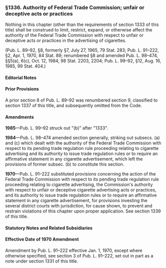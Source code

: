 ### §1336. Authority of Federal Trade Commission; unfair or deceptive acts or practices ###

Nothing in this chapter (other than the requirements of section 1333 of this title) shall be construed to limit, restrict, expand, or otherwise affect the authority of the Federal Trade Commission with respect to unfair or deceptive acts or practices in the advertising of cigarettes.

(Pub. L. 89–92, §8, formerly §7, July 27, 1965, 79 Stat. 283; Pub. L. 91–222, §2, Apr. 1, 1970, 84 Stat. 89; renumbered §8 and amended Pub. L. 98–474, §§5(a), 6(c), Oct. 12, 1984, 98 Stat. 2203, 2204; Pub. L. 99–92, §12, Aug. 16, 1985, 99 Stat. 404.)

#### **Editorial Notes** ####

#### Prior Provisions ####

A prior section 8 of Pub. L. 89–92 was renumbered section 9, classified to section 1337 of this title, and subsequently omitted from the Code.

#### Amendments ####

**1985**—Pub. L. 99–92 struck out "(b)" after "1333".

**1984**—Pub. L. 98–474 amended section generally, striking out subsecs. (a) and (c) which dealt with the authority of the Federal Trade Commission with respect to its pending trade regulation rule proceeding relating to cigarette advertising and its authority to issue trade regulation rules or to require an affirmative statement in any cigarette advertisement, which left the provisions of former subsec. (b) to constitute this section.

**1970**—Pub. L. 91–222 substituted provisions concerning the action of the Federal Trade Commission with respect to its pending trade regulation rule proceeding relating to cigarette advertising, the Commission's authority with respect to unfair or deceptive cigarette advertising acts or practices, and its authority to issue trade regulation rules or to require an affirmative statement in any cigarette advertisement, for provisions investing the several district courts with jurisdiction, for cause shown, to prevent and restrain violations of this chapter upon proper application. See section 1339 of this title.

#### **Statutory Notes and Related Subsidiaries** ####

#### Effective Date of 1970 Amendment ####

Amendment by Pub. L. 91–222 effective Jan. 1, 1970, except where otherwise specified, see section 3 of Pub. L. 91–222, set out in part as a note under section 1331 of this title.